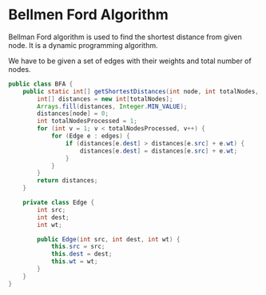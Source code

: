 # Bellmen Ford Algorithm

Bellman Ford algorithm is used to find the shortest distance from given node.
It is a dynamic programming algorithm.

We have to be given a set of edges with their weights and total number of nodes.

```java
public class BFA {
    public static int[] getShortestDistances(int node, int totalNodes, Edge[] edges) {
        int[] distances = new int[totalNodes];
        Arrays.fill(distances, Integer.MIN_VALUE);
        distances[node] = 0;
        int totalNodesProcessed = 1;
        for (int v = 1; v < totalNodesProcessed, v++) {
            for (Edge e : edges) {
                if (distances[e.dest] > distances[e.src] + e.wt) {
                    distances[e.dest] = distances[e.src] + e.wt;
                }
            }
        }
        return distances;
    }

    private class Edge {
        int src;
        int dest;
        int wt;

        public Edge(int src, int dest, int wt) {
            this.src = src;
            this.dest = dest;
            this.wt = wt;
        }
    }
}
```
